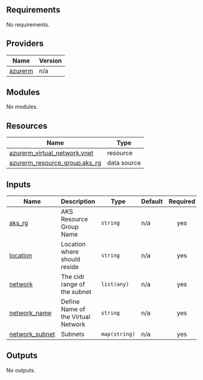 <!-- BEGIN_TF_DOCS -->
## Requirements

No requirements.

## Providers

| Name | Version |
|------|---------|
| <a name="provider_azurerm"></a> [azurerm](#provider\_azurerm) | n/a |

## Modules

No modules.

## Resources

| Name | Type |
|------|------|
| [azurerm_virtual_network.vnet](https://registry.terraform.io/providers/hashicorp/azurerm/latest/docs/resources/virtual_network) | resource |
| [azurerm_resource_group.aks_rg](https://registry.terraform.io/providers/hashicorp/azurerm/latest/docs/data-sources/resource_group) | data source |

## Inputs

| Name | Description | Type | Default | Required |
|------|-------------|------|---------|:--------:|
| <a name="input_aks_rg"></a> [aks\_rg](#input\_aks\_rg) | AKS Resource Group Name | `string` | n/a | yes |
| <a name="input_location"></a> [location](#input\_location) | Location where should reside | `string` | n/a | yes |
| <a name="input_network"></a> [network](#input\_network) | The cidr range of the subnet | `list(any)` | n/a | yes |
| <a name="input_network_name"></a> [network\_name](#input\_network\_name) | Define Name of the Virtual Network | `string` | n/a | yes |
| <a name="input_network_subnet"></a> [network\_subnet](#input\_network\_subnet) | Subnets | `map(string)` | n/a | yes |

## Outputs

No outputs.
<!-- END_TF_DOCS -->